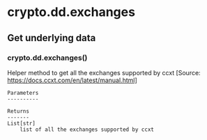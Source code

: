 # crypto.dd.exchanges

## Get underlying data 
### crypto.dd.exchanges()

Helper method to get all the exchanges supported by ccxt
    [Source: https://docs.ccxt.com/en/latest/manual.html]

    Parameters
    ----------

    Returns
    -------
    List[str]
        list of all the exchanges supported by ccxt
